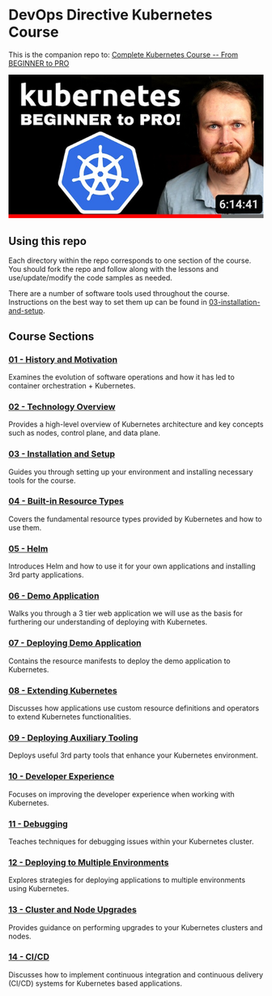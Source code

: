 # DevOps Directive Kubernetes Course

This is the companion repo to: [Complete Kubernetes Course -- From BEGINNER to PRO
](https://www.youtube.com/watch?v=2T86xAtR6Fo)

[![thumbnail](./readme-assets/thumbnail.jpg)](https://www.youtube.com/watch?v=2T86xAtR6Fo)

## Using this repo

Each directory within the repo corresponds to one section of the course. You should fork the repo and follow along with the lessons and use/update/modify the code samples as needed.

There are a number of software tools used throughout the course. Instructions on the best way to set them up can be found in [03-installation-and-setup](03-installation-and-setup/README.md).

## Course Sections

### [01 - History and Motivation](01-history-and-motivation/README.md)

Examines the evolution of software operations and how it has led to container orchestration + Kubernetes.

### [02 - Technology Overview](02-technology-overview/README.md)

Provides a high-level overview of Kubernetes architecture and key concepts such as nodes, control plane, and data plane.

### [03 - Installation and Setup](03-installation-and-setup/README.md)

Guides you through setting up your environment and installing necessary tools for the course.

### [04 - Built-in Resource Types](04-built-in-resource-types/README.md)

Covers the fundamental resource types provided by Kubernetes and how to use them.

### [05 - Helm](05-helm/README.md)

Introduces Helm and how to use it for your own applications and installing 3rd party applications.

### [06 - Demo Application](06-demo-application/README.md)

Walks you through a 3 tier web application we will use as the basis for furthering our understanding of deploying with Kubernetes.

### [07 - Deploying Demo Application](07-deploying-demo-application/README.md)

Contains the resource manifests to deploy the demo application to Kubernetes.

### [08 - Extending Kubernetes](08-extending-kubernetes/README.md)

Discusses how applications use custom resource definitions and operators to extend Kubernetes functionalities.

### [09 - Deploying Auxiliary Tooling](09-deploying-auxiliary-tooling/README.md)

Deploys useful 3rd party tools that enhance your Kubernetes environment.

### [10 - Developer Experience](10-developer-experience/README.md)

Focuses on improving the developer experience when working with Kubernetes.

### [11 - Debugging](11-debugging/README.md)

Teaches techniques for debugging issues within your Kubernetes cluster.

### [12 - Deploying to Multiple Environments](12-deploying-to-multiple-environments/README.md)

Explores strategies for deploying applications to multiple environments using Kubernetes.

### [13 - Cluster and Node Upgrades](13-cluster-and-node-upgrades/README.md)

Provides guidance on performing upgrades to your Kubernetes clusters and nodes.

### [14 - CI/CD](14-cicd/README.md)

Discusses how to implement continuous integration and continuous delivery (CI/CD) systems for Kubernetes based applications.
